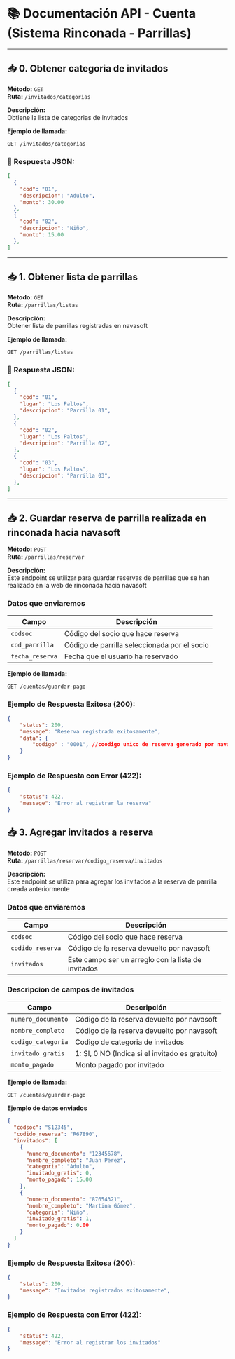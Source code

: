 # 📚 Documentación API - Cuenta (Sistema Rinconada - Parrillas)
---


## 📥 0. Obtener categoria de invitados

**Método:** `GET`  
**Ruta:** `/invitados/categorias`

**Descripción:**  
Obtiene la lista de categorias de invitados

**Ejemplo de llamada:**
```
GET /invitados/categorias
```

### 🔸 Respuesta JSON:
```json
[
  {
    "cod": "01",
    "descripcion": "Adulto",
    "monto": 30.00
  },
  {
    "cod": "02",
    "descripcion": "Niño",
    "monto": 15.00
  },
]
```
---


## 📥 1. Obtener lista de parrillas

**Método:** `GET`  
**Ruta:** `/parrillas/listas`

**Descripción:**  
Obtener lista de  parrillas registradas en navasoft

**Ejemplo de llamada:**
```
GET /parrillas/listas
```

### 🔸 Respuesta JSON:
```json
[
  {
    "cod": "01",
    "lugar": "Los Paltos",
    "descripcion": "Parrilla 01",
  },
  {
    "cod": "02",
    "lugar": "Los Paltos",
    "descripcion": "Parrilla 02",
  },
  {
    "cod": "03",
    "lugar": "Los Paltos",
    "descripcion": "Parrilla 03",
  },
]
```
---

## 📥 2. Guardar reserva de parrilla realizada en rinconada hacia navasoft

**Método:** `POST`  
**Ruta:** `/parrillas/reservar`

**Descripción:**  
Este endpoint se utilizar para guardar reservas de parrillas que se han realizado en la web de rinconada hacia navasoft

### Datos que enviaremos

| Campo              | Descripción                                                  |
|--------------------|--------------------------------------------------------------|
| `codsoc`           | Código del socio que hace reserva                            |
| `cod_parrilla`     | Código de parrilla seleccionada por el socio                 |
| `fecha_reserva`    | Fecha que el usuario ha reservado                            |

**Ejemplo de llamada:**
```
GET /cuentas/guardar-pago
```

### Ejemplo de Respuesta Exitosa (200):
```json
{
    "status": 200,
    "message": "Reserva registrada exitosamente",
    "data": {
        "codigo" : "0001", //coodigo unico de reserva generado por navasoft
    }
}
```

### Ejemplo de Respuesta con Error (422):
```json
{
    "status": 422,
    "message": "Error al registrar la reserva"
}
```


## 📥 3. Agregar invitados a reserva

**Método:** `POST`  
**Ruta:** `/parrillas/reservar/codigo_reserva/invitados`

**Descripción:**  
Este endpoint se utiliza para agregar los invitados a la reserva de parrilla creada anteriormente

### Datos que enviaremos

| Campo              | Descripción                                                  |
|--------------------|--------------------------------------------------------------|
| `codsoc`           | Código del socio que hace reserva                            |
| `codido_reserva`   | Código de la reserva devuelto por navasoft                   |
| `invitados`        | Este campo ser un arreglo con la lista de invitados          |

### Descripcion de campos de invitados

| Campo              | Descripción                                                  |
|--------------------|--------------------------------------------------------------|
| `numero_documento` | Código de la reserva devuelto por navasoft                   |
| `nombre_completo`  | Código de la reserva devuelto por navasoft                   |
| `codigo_categoria` | Codigo de categoria de invitados                             |
| `invitado_gratis`  | 1: SI, 0 NO  (Indica si el invitado es gratuito)             |
| `monto_pagado`     | Monto pagado por invitado                                    |

**Ejemplo de llamada:**
```
GET /cuentas/guardar-pago
```

**Ejemplo de datos enviados**

```json
{
  "codsoc": "S12345",
  "codido_reserva": "R67890",
  "invitados": [
    {
      "numero_documento": "12345678",
      "nombre_completo": "Juan Pérez",
      "categoria": "Adulto",
      "invitado_gratis": 0,
      "monto_pagado": 15.00
    },
    {
      "numero_documento": "87654321",
      "nombre_completo": "Martina Gómez",
      "categoria": "Niño",
      "invitado_gratis": 1,
      "monto_pagado": 0.00
    }
  ]
}
```

### Ejemplo de Respuesta Exitosa (200):
```json
{
    "status": 200,
    "message": "Invitados registrados exitosamente",
}
```

### Ejemplo de Respuesta con Error (422):
```json
{
    "status": 422,
    "message": "Error al registrar los invitados"
}
```